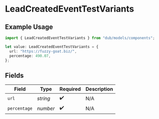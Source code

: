 # LeadCreatedEventTestVariants

## Example Usage

```typescript
import { LeadCreatedEventTestVariants } from "dub/models/components";

let value: LeadCreatedEventTestVariants = {
  url: "https://fuzzy-goat.biz/",
  percentage: 490.07,
};
```

## Fields

| Field              | Type               | Required           | Description        |
| ------------------ | ------------------ | ------------------ | ------------------ |
| `url`              | *string*           | :heavy_check_mark: | N/A                |
| `percentage`       | *number*           | :heavy_check_mark: | N/A                |